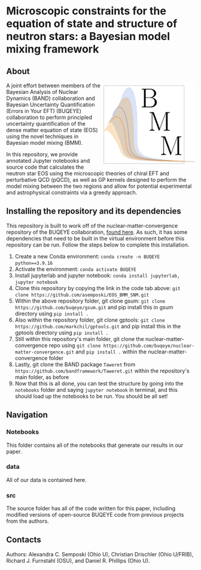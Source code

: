 # Microscopic constraints for the equation of state and structure of neutron stars: a Bayesian model mixing framework

## About 

<img align="right" width="250" src="BMM_Logo.png">

A joint effort between members of the Bayesian Analysis of Nuclear Dynamics (BAND) collaboration and Bayesian Uncertainty Quantification (Errors in Your EFT) 
(BUQEYE) collaboration to perform principled uncertainty quantification of the dense matter equation of state (EOS) using the novel techniques 
in Bayesian model mixing (BMM). 

In this repository, we provide annotated Jupyter notebooks and source code that calculates the neutron star EOS using the microscopic theories of chiral EFT and perturbative QCD (pQCD), as well as GP kernels designed to perform the model mixing between the two regions and allow for potential experimental and astrophysical constraints via a greedy approach.

## Installing the repository and its dependencies

This repository is built to work off of the nuclear-matter-convergence repository of the BUQEYE collaboration, [found here](https://github.com/buqeye/nuclear-matter-convergence). As such, it has some dependencies that need to be built in the virtual environment before this repository can be run. Follow the steps below to complete this installation.

1. Create a new Conda environment: `conda create -n BUQEYE python==3.9.16`
2. Activate the environment: `conda activate BUQEYE`
3. Install jupyterlab and jupyter notebook: `conda install jupyterlab, jupyter notebook`
4. Clone this repository by copying the link in the code tab above: `git clone https://github.com/asemposki/EOS_BMM_SNM.git`
5. Within the above repository folder, git clone gsum: `git clone https://github.com/buqeye/gsum.git` and pip install this in gsum directory using `pip install .`
6. Also within the repository folder, git clone gptools: `git clone https://github.com/markchil/gptools.git` and pip install this in the gptools directory using `pip install .`
7. Still within this repository's main folder, git clone the nuclear-matter-convergence repo using `git clone https://github.com/buqeye/nuclear-matter-convergence.git` and `pip install .` within the nuclear-matter-convergence folder
8. Lastly, git clone the BAND package `Taweret` from `https://github.com/bandframework/Taweret.git` within the repository's main folder, as before
9. Now that this is all done, you can test the structure by going into the `notebooks` folder and saying `jupyter notebook` in terminal, and this should load up the notebooks to be run. You should be all set!

## Navigation

### Notebooks 
This folder contains all of the notebooks that generate our results in our paper. 

### data
All of our data is contained here.

### src
The source folder has all of the code written for this paper, including modified versions of open-source BUQEYE code from previous projects from the authors.

## Contacts

Authors: Alexandra C. Semposki (Ohio U), Christian Drischler (Ohio U/FRIB), Richard J. Furnstahl (OSU), and Daniel R. Phillips (Ohio U).
